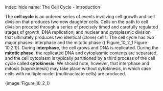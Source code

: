 index: hide
name: The Cell Cycle - Introduction

The  **cell cycle** is an ordered series of events involving cell growth and cell division that produces two new daughter cells. Cells on the path to cell division proceed through a series of precisely timed and carefully regulated stages of growth, DNA replication, and nuclear and cytoplasmic division that ultimately produces two identical (clone) cells. The cell cycle has two major phases: interphase and the mitotic phase ({'Figure_10_2_1 Figure 10.2.1}). During  **interphase**, the cell grows and DNA is replicated. During the  **mitotic phase**, the replicated DNA and cytoplasmic contents are separated, and the cell cytoplasm is typically partitioned by a third process of the cell cycle called  **cytokinesis**. We should note, however, that interphase and mitosis (kayrokinesis) may take place without cytokinesis, in which case cells with multiple nuclei (multinucleate cells) are produced.


{image:'Figure_10_2_1}
        
